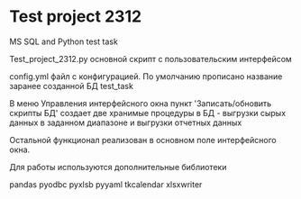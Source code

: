 # Test project 2312

MS SQL and Python test task

Test_project_2312.py основной скрипт с пользовательским интерфейсом

config.yml файл с конфигурацией. По умолчанию прописано название заранее созданной БД test_task

В меню Управления интерфейсного окна пункт 'Записать/обновить скрипты БД' создает две хранимые процедуры в БД - выгрузки сырых данных в заданном диапазоне и выгрузки отчетных данных

Остальной функционал реализован в основном поле интерфейсного окна.

Для работы используются дополнительные библиотеки

  pandas
  pyodbc
  pyxlsb
  pyyaml
  tkcalendar
  xlsxwriter
